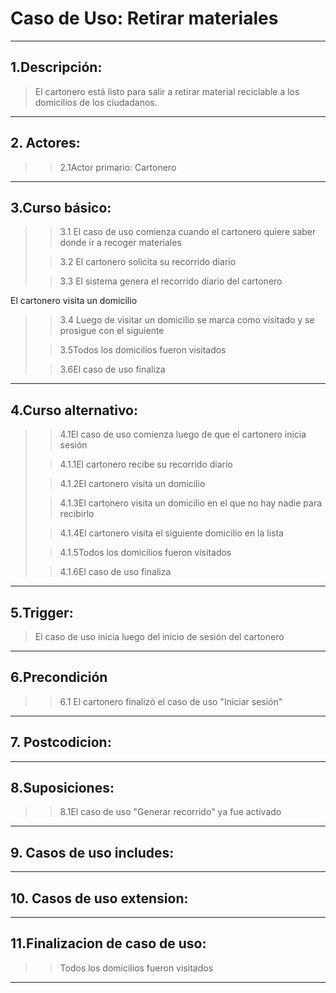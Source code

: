 # Caso de Uso: Retirar materiales

***

## 1.Descripción:
> El cartonero está listo para salir a retirar material reciclable a los domicilios de los ciudadanos.

***

## 2. Actores:
>> 2.1Actor primario:
> Cartonero

***

## 3.Curso básico:
>
>> 3.1 El caso de uso comienza cuando el cartonero quiere saber donde ir a recoger materiales
>
>> 3.2 El cartonero solicita su recorrido diario
>
>> 3.3 El sistema genera el recorrido diario del cartonero

El cartonero visita un domicilio
>
>> 3.4 Luego de visitar un domicilio se marca como visitado y se prosigue con el siguiente
>
>> 3.5Todos los domicilios fueron visitados
>
>> 3.6El caso de uso finaliza

***

## 4.Curso alternativo:
>
>> 4.1El caso de uso comienza luego de que el cartonero inicia sesión
>
>> 4.1.1El cartonero recibe su recorrido diario
>
>> 4.1.2El cartonero visita un domicilio
>
>> 4.1.3El cartonero visita un domicilio en el que no hay nadie para recibirlo
>
>> 4.1.4El cartonero visita el siguiente domicilio en la lista
>
>> 4.1.5Todos los domicilios fueron visitados
>
>> 4.1.6El caso de uso finaliza

***

## 5.Trigger:
> El caso de uso inicia luego del inicio de sesión del cartonero

***

## 6.Precondición
>
>>6.1 El cartonero finalizó el caso de uso "Iniciar sesión"

***

## 7. Postcodicion:

***

## 8.Suposiciones:
>
>> 8.1El caso de uso "Generar recorrido" ya fue activado

***

## 9. Casos de uso includes:

***

## 10. Casos de uso extension:

***

## 11.Finalizacion de caso de uso:
>
>> Todos los domicilios fueron visitados

***

